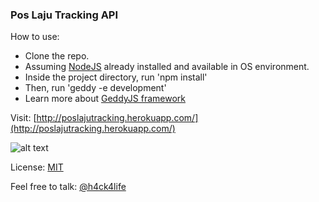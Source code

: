 ### Pos Laju Tracking API

How to use:
* Clone the repo.
* Assuming [NodeJS](https://nodejs.org) already installed and available in OS environment.
* Inside the project directory, run 'npm install'
* Then, run 'geddy -e development'
* Learn more about [GeddyJS framework](http://geddyjs.org/)

Visit: [http://poslajutracking.herokuapp.com/](http://poslajutracking.herokuapp.com/)

![alt text](http://i.imgur.com/2aG51Gw.png "Screenhost 1")

License:
[MIT](https://opensource.org/licenses/MIT)

Feel free to talk: [@h4ck4life](http://twitter.com/h4ck4life)
